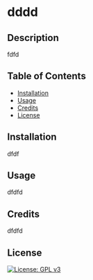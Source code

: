 # dddd

## Description

fdfd

## Table of Contents

- [Installation](#installation)
- [Usage](#usage)
- [Credits](#credits)
- [License](#license)

## Installation

dfdf

## Usage

dfdfd

## Credits

dfdfd

## License

[![License: GPL v3](https://img.shields.io/badge/License-GPLv3-blue.svg)](https://www.gnu.org/licenses/gpl-3.0)